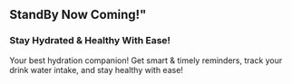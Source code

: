 ## StandBy Now Coming!"<br>
### Stay Hydrated & Healthy With Ease!<br>
Your best hydration companion! Get smart & timely reminders, track your drink water intake, and stay healthy with ease!
